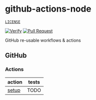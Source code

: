 # github-actions-node

[`LICENSE`](./LICENSE.md)

[![Verify](https://github.com/percebus/github-actions-node/actions/workflows/always.yml/badge.svg)](https://github.com/percebus/github-actions-node/actions/workflows/always.yml) [![Pull Request](https://github.com/percebus/github-actions-node/actions/workflows/pull_request.yml/badge.svg)](https://github.com/percebus/github-actions-node/actions/workflows/pull_request.yml)

GitHub re-usable workflows &amp; actions

## GitHub

### Actions

| action                           | tests |
| -------------------------------- | ----- |
| [setup](./.github/actions/setup) | TODO  |
